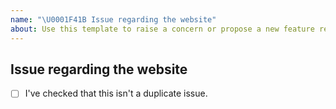 ```yaml
---
name: "\U0001F41B Issue regarding the website"
about: Use this template to raise a concern or propose a new feature regarding the website
---
```


## Issue regarding the website

- [ ] I've checked that this isn't a duplicate issue.

<!-- Describe your concern below -->



<!-- Thanks for your contribution! -->
